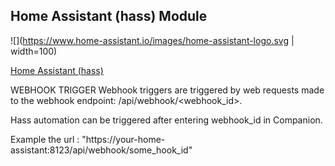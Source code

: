 ## Home Assistant (hass)  Module

![](https://www.home-assistant.io/images/home-assistant-logo.svg | width=100)

[Home Assistant (hass)](https://www.home-assistant.io/)


WEBHOOK TRIGGER
Webhook triggers are triggered by web requests made to the webhook endpoint: /api/webhook/<webhook_id>.

Hass automation can be triggered after entering webhook_id in Companion.

Example the url :
"https://your-home-assistant:8123/api/webhook/some_hook_id"
